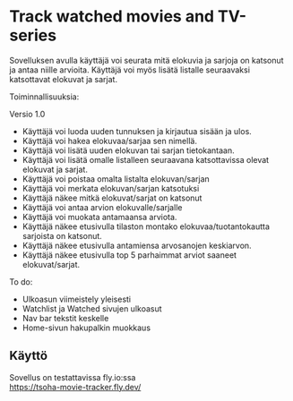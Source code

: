 # Track watched movies and TV-series

Sovelluksen avulla käyttäjä voi seurata mitä elokuvia ja sarjoja on katsonut ja antaa niille arvioita. Käyttäjä voi myös lisätä listalle seuraavaksi katsottavat elokuvat ja sarjat.

Toiminnallisuuksia:

Versio 1.0

- Käyttäjä voi luoda uuden tunnuksen ja kirjautua sisään ja ulos.
- Käyttäjä voi hakea elokuvaa/sarjaa sen nimellä.
- Käyttäjä voi lisätä uuden elokuvan tai sarjan tietokantaan.
- Käyttäjä voi lisätä omalle listalleen seuraavana katsottavissa olevat elokuvat ja sarjat.
- Käyttäjä voi poistaa omalta listalta elokuvan/sarjan
- Käyttäjä voi merkata elokuvan/sarjan katsotuksi
- Käyttäjä näkee mitkä elokuvat/sarjat on katsonut
- Käyttäjä voi antaa arvion elokuvalle/sarjalle
- Käyttäjä voi muokata antamaansa arviota.
- Käyttäjä näkee etusivulla tilaston montako elokuvaa/tuotantokautta sarjoista on katsonut.
- Käyttäjä näkee etusivulla antamiensa arvosanojen keskiarvon.
- Käyttäjä näkee etusivulla top 5 parhaimmat arviot saaneet elokuvat/sarjat.

To do:
- Ulkoasun viimeistely yleisesti
- Watchlist ja Watched sivujen ulkoasut
- Nav bar tekstit keskelle
- Home-sivun hakupalkin muokkaus

## Käyttö
Sovellus on testattavissa fly.io:ssa \
https://tsoha-movie-tracker.fly.dev/
